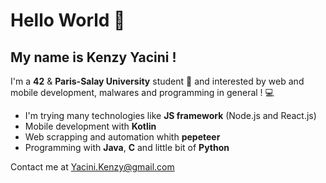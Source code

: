 # Hello World 👋

## My name is **Kenzy Yacini** !

I'm a **42** & **Paris-Salay University** student 📖 and interested by web and mobile development, malwares and programming in general ! 💻

* I'm trying many technologies like **JS framework** (Node.js and React.js)
* Mobile development with **Kotlin**
* Web scrapping and automation whith **pepeteer**
* Programming with **Java**, **C** and little bit of **Python**

Contact me at Yacini.Kenzy@gmail.com


